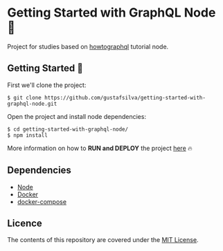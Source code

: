 # Getting Started with GraphQL Node :book:
Project for studies based on [howtographql](https://www.howtographql.com/graphql-js/1-getting-started/) tutorial node.

## Getting Started :rocket:
First we'll clone the project:
```shell
$ git clone https://github.com/gustafsilva/getting-started-with-graphql-node.git
```

Open the project and install node dependencies:
```shell
$ cd getting-started-with-graphql-node/
$ npm install
```

More information on how to **RUN and DEPLOY** the project [here](.github/DEPLOY.md) :fire:

## Dependencies
* [Node](https://nodejs.org/en/)
* [Docker](https://www.docker.com/get-started)
* [docker-compose]()

## Licence
The contents of this repository are covered under the [MIT License](https://github.com/gustafsilva/getting-started-with-graphql-node/blob/master/LICENSE).